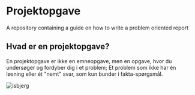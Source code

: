 # Projektopgave
A repository containing a guide on how to write a problem oriented report

## Hvad er en projektopgave?

En projektopgave er ikke en emneopgave, men en opgave, hvor du undersøger og fordyber dig i et problem; Et problem som ikke har én løsning eller ét "nemt" svar, som kun bunder i fakta-spørgsmål.

![isbjerg](https://www.metteullersted.dk/wp/wp-content/uploads/2014/09/isbjerget_web1.jpg)
